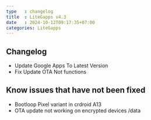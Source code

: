 ```yaml
---
type   : changelog
title  : LiteGapps v4.3
date   : 2024-10-12T09:17:35+07:00
categories: LiteGapps
---
```



## Changelog
- Update Google Apps To Latest Version
- Fix Update OTA Not functions



## Know issues that have not been fixed
- Bootloop Pixel variant in crdroid A13
- OTA update not working on encrypted devices /data
